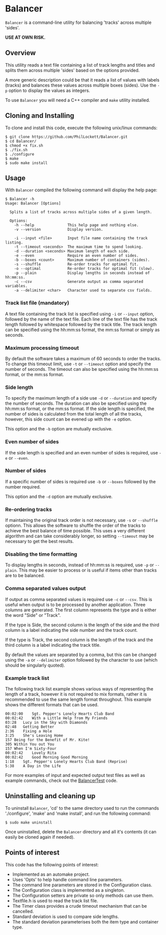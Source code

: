# Balancer
`Balancer` is a command-line utility for balancing 'tracks' across multiple
'sides'.

**USE AT OWN RISK.**

## Overview
This utility reads a text file containing a list of track lengths and titles
and splits them across multiple 'sides' based on the options provided.

A more generic description could be that it reads a list of values with labels
(tracks) and balances these values across multiple boxes (sides). Use the `-p`
option to display the values as integers.

To use `Balancer` you will need a C++ compiler and `make` utility installed. 

## Cloning and Installing
To clone and install this code, execute the following unix/linux commands:

    $ git clone https://github.com/PhilLockett/Balancer.git
    $ cd Balancer/
    $ chmod +x fix.sh
    $ ./fix.sh
    $ ./configure
    $ make
    $ sudo make install

## Usage
With `Balancer` compiled the following command will display the help page:

    $ Balancer -h
    Usage: Balancer [Options]

      Splits a list of tracks across multiple sides of a given length.

      Options:
        -h --help               This help page and nothing else.
        -v --version            Display version.

        -i --input <file>       Input file name containing the track listing.
        -t --timeout <seconds>  The maximum time to spend looking.
        -d --duration <seconds> Maximum length of each side.
        -e --even               Require an even number of sides.
        -b --boxes <count>      Maximum number of containers (sides).
        -s --shuffle            Re-order tracks for optimal fit.
        -o --optimal            Re-order tracks for optimal fit (slow).
        -p --plain              Display lengths in seconds instead of hh:mm:ss.
        -c --csv                Generate output as comma separated variables.
        -a --delimiter <char>   Character used to separate csv fields.

### Track list file (mandatory)
A text file containing the track list is specified using `-i` or `--input`
option, followed by the name of the text file. Each line of the text file has
the track length followed by whitespace followed by the track title. The track
length can be specified using the hh:mm:ss format, the mm:ss format or simply
as seconds.

### Maximum processing timeout
By default the software takes a maximum of 60 seconds to order the tracks. To
change this timeout limit, use `-t` or `--timeout` option and specify the
number of seconds. The timeout can also be specified using the hh:mm:ss format,
or the mm:ss format.

### Side length
To specify the maximum length of a side use `-d` or `--duration` and specify
the number of seconds. The duration can also be specified using the hh:mm:ss
format, or the mm:ss format. If the side length is specified, the number of
sides is calculated from the total length of all the tracks, however, this 
side count can be evened up with the `-e` option.

This option and the `-b` option are mutually exclusive.

### Even number of sides
If the side length is specified and an even number of sides is required, use
`-e` or `--even`.

### Number of sides
If a specific number of sides is required use `-b` or `--boxes` followed by the
number required.

This option and the `-d` option are mutually exclusive.

### Re-ordering tracks
If maintaining the original track order is not necessary, use `-s` or
`--shuffle` optionn. This allows the software to shuffle the order of the 
tracks to achieve the best balance of time possible. This uses a very different
algorithm and can take considerably longer, so setting `--timeout` may be
necessary to get the best results.

### Disabling the time formatting
To display lengths in seconds, instead of hh:mm:ss is required, use `-p` or
`--plain`. This may be easier to process or is useful if items other than
tracks are to be balanced.

### Comma separated values output
If output as comma separated values is required use `-c` or `--csv`. This is 
useful when output is to be processed by another application. Three columns are
generated. The first column represents the type and is either the word "Side"
or "Track". 

If the type is Side, the second column is the length of the side and the third
column is a label indicating the side number and the track count. 

If the type is Track, the second column is the length of the track and the 
third column is a label indicating the track title. 

By default the values are separated by a comma, but this can be changed using
the `-a` or `--delimiter` option followed by the character to use (which should
be singularly quoted).

### Example track list
The following track list example shows various ways of representing the length
of a track, however it is not required to mix formats, rather it is recommended
to use the same length format throughout. This example shows the different
formats that can be used.

    00:02:00	Sgt. Pepper's Lonely Hearts Club Band
    00:02:42	With a Little Help from My Friends
    03:28	Lucy in the Sky with Diamonds
    02:48	Getting Better
    2:36	Fixing a Hole
    3:25	She's Leaving Home
    157	Being for the Benefit of Mr. Kite!
    305	Within You out You
    157	When I'm Sixty-Four
    00:02:42	Lovely Rita
    00:02:42	Good Morning Good Morning
    1:18	Sgt. Pepper's Lonely Hearts Club Band (Reprise)
    5:38	A Day in the Life

For more examples of input and expected output test files as well as example 
commands, check out the 
[BalancerTest](https://github.com/PhilLockett/BalancerTest) code.

## Uninstalling and cleaning up
To uninstall `Balancer`, 'cd' to the same directory used to run the commands
'./configure', 'make' and 'make install', and run the following command:

    $ sudo make uninstall

Once uninstalled, delete the `Balancer` directory and all it's contents (it can easily
be cloned again if needed).

## Points of interest
This code has the following points of interest:

  * Implemented as an automake project.
  * Uses 'Opts' to help handle command line parameters.
  * The command line parameters are stored in the Configuration class.
  * The Configuration class is implemented as a singleton.
  * The Configuration setters are private so only methods can use them.
  * Textfile.h is used to read the track list file.
  * The Timer class provides a crude timeout mechanism that can be cancelled.
  * Standard deviation is used to compare side lengths.
  * The standard deviation parameterises both the item type and container type.
